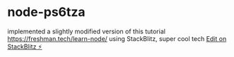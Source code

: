 # node-ps6tza
implemented a slightly modified version of this tutorial https://freshman.tech/learn-node/ using StackBlitz, super cool tech
[Edit on StackBlitz ⚡️](https://stackblitz.com/edit/node-ps6tza)